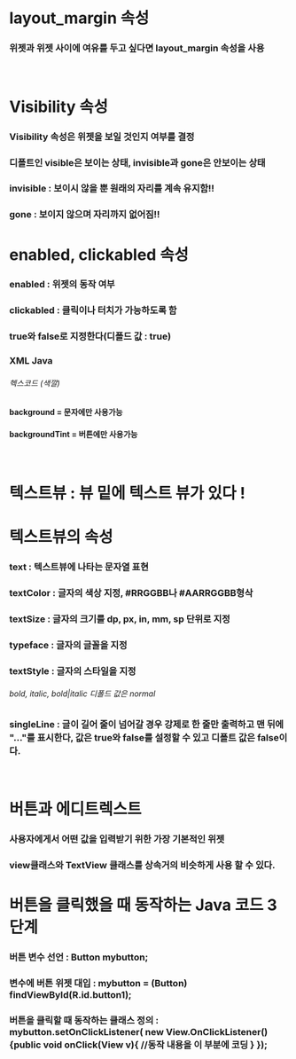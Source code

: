 # layout_margin 속성
### 위젯과 위젯 사이에 여유를 두고 싶다면 layout_margin 속성을 사용

<br/>

# Visibility 속성

### Visibility 속성은 위젯을 보일 것인지 여부를 결정
### 디폴트인 visible은 보이는 상태, invisible과 gone은 안보이는 상태
### invisible : 보이시 않을 뿐 원래의 자리를 계속 유지함‼
### gone : 보이지 않으며 자리까지 없어짐‼

# enabled, clickabled 속성
### enabled : 위젯의 동작 여부
### clickabled : 클릭이나 터치가 가능하도록 함
### true와 false로 지정한다(디폴드 값 : true)
### XML Java

###### 헥스코드 (색깔)
#### background = 문자에만 사용가능
#### backgroundTint = 버튼에만 사용가능

<br/>

# 텍스트뷰 : 뷰 밑에 텍스트 뷰가 있다 !

# 텍스트뷰의 속성

### text : 텍스트뷰에 나타는 문자열 표현
### textColor : 글자의 색상 지정, #RRGGBB나 #AARRGGBB형삭
### textSize : 글자의 크기를 dp, px, in, mm, sp 단위로 지정
### typeface : 글자의 글꼴을 지정
### textStyle : 글자의 스타일을 지정
###### bold, italic, bold|italic 디폴드 값은 normal
### singleLine : 글이 길어 줄이 넘어갈 경우 강제로 한 줄만 출력하고 맨 뒤에 "..."를 표시한다, 값은 true와 false를 설정할 수 있고 디폴트 값은 false이다.

<br/>

# 버튼과 에디트렉스트
### 사용자에게서 어떤 값을 입력받기 위한 가장 기본적인 위젯
### view클래스와 TextView 클래스를 상속거의 비슷하게 사용 할 수 있다.

# 버튼을 클릭했을 때 동작하는 Java 코드 3단계
### 버튼 변수 선언 : Button mybutton;
### 변수에 버튼 위젯 대입 : mybutton = (Button) findViewById(R.id.button1);
### 버튼을 클릭할 때 동작하는 클래스 정의 : mybutton.setOnClickListener( new View.OnClickListener(){public void onClick(View v){ //동작 내용을 이 부분에 코딩 } });
